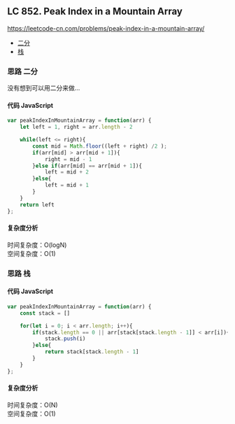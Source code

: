 ## LC 852. Peak Index in a Mountain Array
https://leetcode-cn.com/problems/peak-index-in-a-mountain-array/
- [二分](#思路-二分)
- [栈](#思路-栈)

### 思路 二分
没有想到可以用二分来做...
#### 代码 JavaScript

```JavaScript
var peakIndexInMountainArray = function(arr) {
    let left = 1, right = arr.length - 2

    while(left <= right){
        const mid = Math.floor((left + right) /2 );
        if(arr[mid] > arr[mid + 1]){
            right = mid - 1
        }else if(arr[mid] == arr[mid + 1]){
            left = mid + 2
        }else{
            left = mid + 1
        }
    }
    return left
};

```

#### 复杂度分析
时间复杂度：O(logN) </br>
空间复杂度：O(1)

### 思路 栈

#### 代码 JavaScript

```JavaScript
var peakIndexInMountainArray = function(arr) {
    const stack = []

    for(let i = 0; i < arr.length; i++){
        if(stack.length == 0 || arr[stack[stack.length - 1]] < arr[i]){
            stack.push(i)
        }else{
            return stack[stack.length - 1]
        }
    }
};

```

#### 复杂度分析
时间复杂度：O(N) </br>
空间复杂度：O(1)
